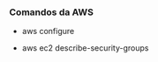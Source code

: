 ### Comandos da AWS

- aws configure

- aws ec2 describe-security-groups
<!-- Lista os security groups lá da AWS -->
